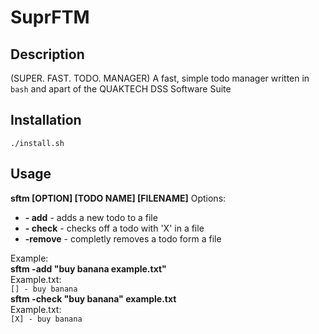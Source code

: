 # SuprFTM

## Description
(SUPER. FAST. TODO. MANAGER) A fast, simple todo manager written in ```bash``` and apart of the QUAKTECH DSS Software Suite

## Installation
```./install.sh```

## Usage
**sftm [OPTION] [TODO NAME] [FILENAME]**
Options:
- **- add** - adds a new todo to a file
- **- check** - checks off a todo with 'X' in a file
- **-remove** - completly removes a todo form a file

Example: 
<br>
**sftm -add "buy banana example.txt"**
<br>
Example.txt:
<br>
```[] - buy banana```
<br>
**sftm -check "buy banana" example.txt**
<br>
Example.txt:
<br>
```[X] - buy banana```
